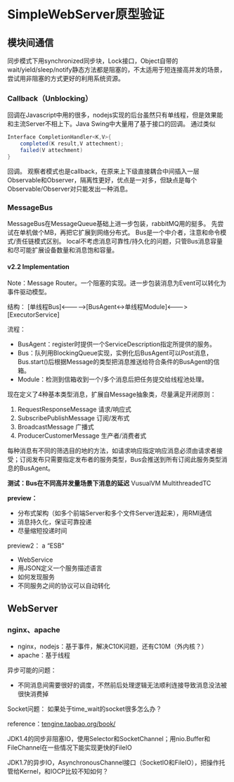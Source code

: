 # SimpleWebServer原型验证
## 模块间通信
同步模式下用synchronized同步块，Lock接口，Object自带的wait/yield/sleep/notify静态方法都是阻塞的，不太适用于短连接高并发的场景，尝试用非阻塞的方式更好的利用系统资源。

### Callback（Unblocking）
回调在Javascript中用的很多，nodejs实现的后台虽然只有单线程，但是效果能和主流Server不相上下。Java Swing中大量用了基于接口的回调。
通过类似
```java
Interface CompletionHandler<K,V>{
    completed(K result,V attechment);
    failed(V attechment)
}
```
回调。
观察者模式也是callback，在原来上下级直接耦合中间插入一层Observable和Observer，隔离性更好，优点是一对多，但缺点是每个Observable/Observer对只能发出一种消息。

### MessageBus
MessageBus在MessageQueue基础上进一步包装，rabbitMQ用的挺多。
先尝试在单机做个MB，再把它扩展到网络分布式。
Bus是一个中介者，注意和命令模式/责任链模式区别。
local不考虑消息可靠性/持久化的问题，只管Bus消息容量和尽可能扩展设备数量和消息饱和容量。

#### v2.2 Implementation
Note：Message Router。一个阻塞的实现。进一步包装消息为Event可以转化为事件驱动模型。

结构：
[单线程Bus]<----->[BusAgent<->单线程Module]<--->[ExecutorService]

流程：
- BusAgent：register时提供一个ServiceDescription指定所提供的服务。
- Bus：队列用BlockingQueue实现，实例化后BusAgent可以Post消息，Bus.start()后根据Message的类型把消息推送给符合条件的BusAgent的信箱。
- Module：检测到信箱收到一个/多个消息后把任务提交给线程池处理。

现在定义了4种基本类型消息，扩展自Message抽象类，尽量满足开闭原则：
1. RequestResponseMessage 请求/响应式
2. SubscribePublishMessage 订阅/发布式
3. BroadcastMessage 广播式
4. ProducerCustomerMessage 生产者/消费者式

每种消息有不同的筛选目的地的方法，如请求响应指定响应消息必须由请求者接受；订阅发布只需要指定发布者的服务类型，Bus会推送到所有订阅此服务类型消息的BusAgent。

**测试：Bus在不同高并发量场景下消息的延迟**
VusualVM
MultithreadedTC

**preview：**
- 分布式架构（如多个前端Server和多个文件Server连起来），用RMI通信
- 消息持久化，保证可靠投递
- 尽量缩短投递时间

preview2： a “ESB”
- WebService
- 用JSON定义一个服务描述语言
- 如何发现服务
- 不同服务之间的协议可以自动转化


## WebServer
### nginx、apache
- nginx，nodejs：基于事件，解决C10K问题，还有C10M（外内核？）
- apache：基于线程

异步可能的问题：
- 不同消息间需要很好的调度，不然前后处理逻辑无法顺利连接导致消息没法被很快消费掉

Socket问题：
如果处于time_wait的socket很多怎么办？

reference：[tengine.taobao.org/book/](http://tengine.taobao.org/book/ "tengine.taobao.org/book/")

JDK1.4的同步非阻塞IO，使用Selector和SocketChannel；用nio.Buffer和FileChannel在一些情况下能实现更快的FileIO

JDK1.7的异步IO，AsynchronousChannel接口（SocketIO和FileIO），把操作托管给Kernel，和IOCP比较不知如何？




